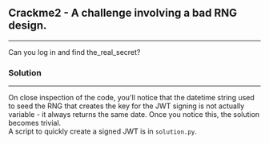 ## Crackme2 - A challenge involving a bad RNG design.
***
Can you log in and find the_real_secret?
<br>

### Solution
***
On close inspection of the code, you'll notice that the datetime string used to seed the RNG that creates the key for the JWT signing is not actually variable - it always returns the same date. Once you notice this, the solution becomes trivial.
<br>
A script to quickly create a signed JWT is in `solution.py`.
